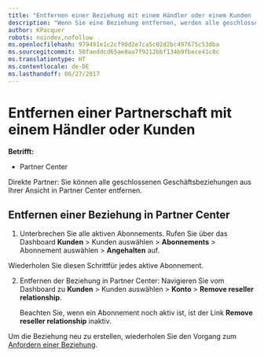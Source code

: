 ```yaml
---
title: "Entfernen einer Beziehung mit einem Händler oder einem Kunden | Partner Center"
description: "Wenn Sie eine Beziehung entfernen, werden alle geschlossenen Geschäftsbeziehungen aus der Ansicht in Partner Center entfernt."
author: KPacquer
robots: noindex,nofollow
ms.openlocfilehash: 979491e1c2cf90d2e7ca5c02d2bc497675c53dba
ms.sourcegitcommit: 50faeddcd65ae8aa7f9212bbf134b9fbece41c8c
ms.translationtype: HT
ms.contentlocale: de-DE
ms.lasthandoff: 06/27/2017
---
```

# <a name="remove-a-relationship-with-a-reseller-or-a-customer"></a>Entfernen einer Partnerschaft mit einem Händler oder Kunden

**Betrifft:**

-   Partner Center

Direkte Partner: Sie können alle geschlossenen Geschäftsbeziehungen aus Ihrer Ansicht in Partner Center entfernen.

## <a name="remove-a-relationship-in-partner-center"></a>Entfernen einer Beziehung in Partner Center

1.  Unterbrechen Sie alle aktiven Abonnements. Rufen Sie über das Dashboard **Kunden** > Kunden auswählen > **Abonnements** > Abonnement auswählen > **Angehalten** auf. 

   Wiederholen Sie diesen Schrittfür jedes aktive Abonnement.

2.  Entfernen der Beziehung in Partner Center: Navigieren Sie vom Dashboard zu **Kunden** > Kunden auswählen > **Konto** > **Remove reseller relationship**.

    Beachten Sie, wenn ein Abonnement noch aktiv ist, ist der Link **Remove reseller relationship** inaktiv. 

Um die Beziehung neu zu erstellen, wiederholen Sie den Vorgang zum [Anfordern einer Beziehung](request-a-relationship-with-a-customer.md).

